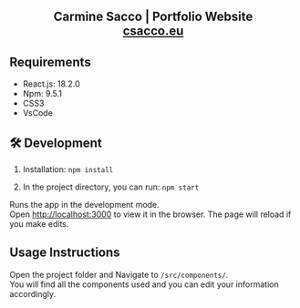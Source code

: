 <h2 align="center">
  Carmine Sacco | Portfolio Website<br/>
  <a href="https://www.rahuljha.tech/" target="_blank">csacco.eu</a>
</h2>

## Requirements

- React.js: 18.2.0
- Npm: 9.5.1
- CSS3
- VsCode
## 🛠 Development

1. Installation: `npm install`

2. In the project directory, you can run: `npm start`

Runs the app in the development mode.\
Open [http://localhost:3000](http://localhost:3000) to view it in the browser.
The page will reload if you make edits.

## Usage Instructions

Open the project folder and Navigate to `/src/components/`. <br/>
You will find all the components used and you can edit your information accordingly.
